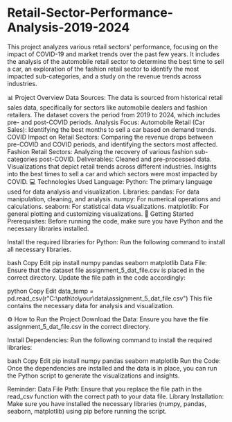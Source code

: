 # Retail-Sector-Performance-Analysis-2019-2024
This project analyzes various retail sectors' performance, focusing on the impact of COVID-19 and market trends over the past few years. It includes the analysis of the automobile retail sector to determine the best time to sell a car, an exploration of the fashion retail sector to identify the most impacted sub-categories, and a study on the revenue trends across industries.

📊 Project Overview
Data Sources:
The data is sourced from historical retail sales data, specifically for sectors like automobile dealers and fashion retailers.
The dataset covers the period from 2019 to 2024, which includes pre- and post-COVID periods.
Analysis Focus:
Automobile Retail (Car Sales): Identifying the best months to sell a car based on demand trends.
COVID Impact on Retail Sectors: Comparing the revenue drops between pre-COVID and COVID periods, and identifying the sectors most affected.
Fashion Retail Sectors: Analyzing the recovery of various fashion sub-categories post-COVID.
Deliverables:
Cleaned and pre-processed data.
Visualizations that depict retail trends across different industries.
Insights into the best times to sell a car and which sectors were most impacted by COVID.
💻 Technologies Used
Language:
Python: The primary language used for data analysis and visualization.
Libraries:
pandas: For data manipulation, cleaning, and analysis.
numpy: For numerical operations and calculations.
seaborn: For statistical data visualizations.
matplotlib: For general plotting and customizing visualizations.
📂 Getting Started
Prerequisites:
Before running the code, make sure you have Python and the necessary libraries installed.

Install the required libraries for Python: Run the following command to install all necessary libraries.

bash
Copy
Edit
pip install numpy pandas seaborn matplotlib
Data File:
Ensure that the dataset file assignment_5_dat_file.csv is placed in the correct directory. Update the file path in the code accordingly:

python
Copy
Edit
data_temp = pd.read_csv(r"C:\path\to\your\data\assignment_5_dat_file.csv")
This file contains the necessary data for analysis and visualization.

⚙️ How to Run the Project
Download the Data:
Ensure you have the file assignment_5_dat_file.csv in the correct directory.

Install Dependencies:
Run the following command to install the required libraries:

bash
Copy
Edit
pip install numpy pandas seaborn matplotlib
Run the Code:
Once the dependencies are installed and the data is in place, you can run the Python script to generate the visualizations and insights.

Reminder:
Data File Path: Ensure that you replace the file path in the read_csv function with the correct path to your data file.
Library Installation: Make sure you have installed the necessary libraries (numpy, pandas, seaborn, matplotlib) using pip before running the script.
